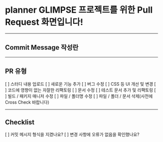 # planner GLIMPSE 프로젝트를 위한 Pull Request 화면입니다!

------------------------------------------------------------------------
## Commit Message 작성란


------------------------------------------------------------------------

## PR 유형

[ ] 스터디 내용 업로드
[ ] 새로운 기능 추가
[ ] 버그 수정
[ ] CSS 등 UI 개선 및 변경
[ ] 코드에 영향이 없는 자잘한 리팩토링
[ ] 문서 수정
[ ] 테스트 문서 추가 및 리팩토링
[ ] 빌드 / 패키지 매니저 수정
[ ] 파일 / 폴더명 수정
[ ] 파일 / 폴더 / 문서 삭제(사전에 Cross Check 바랍니다)

------------------------------------------------------------------------
## Checklist

[ ] 커밋 메시지 형식을 지켰나요?
[ ] 변경 사항에 오류가 없음을 확인했나요?